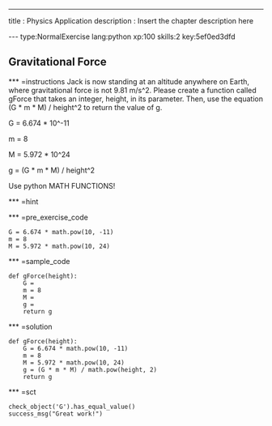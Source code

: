 ---
title       : Physics Application
description : Insert the chapter description here

--- type:NormalExercise lang:python xp:100 skills:2 key:5ef0ed3dfd
## Gravitational Force


*** =instructions
Jack is now standing at an altitude anywhere on Earth, where gravitational force is not 9.81 m/s^2. Please create a function called gForce that takes an integer, height, in its parameter. Then, use the equation (G * m * M) / height^2 to return the value of g.

G = 6.674 * 10^-11

m = 8

M = 5.972 * 10^24

g = (G * m * M) / height^2

Use python MATH FUNCTIONS!

*** =hint

*** =pre_exercise_code
```{python}
G = 6.674 * math.pow(10, -11)
m = 8
M = 5.972 * math.pow(10, 24)

```

*** =sample_code
```{python}
def gForce(height):
    G =
    m = 8
    M =
    g =
    return g
```

*** =solution
```{python}
def gForce(height):
    G = 6.674 * math.pow(10, -11)
    m = 8
    M = 5.972 * math.pow(10, 24)
    g = (G * m * M) / math.pow(height, 2)
    return g
```

*** =sct
```{python}
check_object('G').has_equal_value()
success_msg("Great work!")
```
